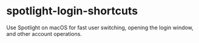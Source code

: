 # spotlight-login-shortcuts
Use Spotlight on macOS for fast user switching, opening the login window, and other account operations.
